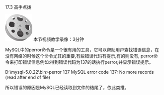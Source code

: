### 
  17.3 高手点拨


<img class="my_markdown" class="h-pic" src="../images/Figure-0406-295.jpg" style="width:87px;  height: 86px; "/> 本节视频教学录像：3分钟

MySQL中的perror命令是一个很有用的工具，它可以帮助用户查找错误信息，在没有网络的时候这个命令尤其的重要,有些错误代码有提示,有的则没有, perror命令来打印错误信息例如:得到错误代码为137的话执行perror,并显示错误提示。

&#13;
    D:\mysql-5.0.22\bin>perror 137&#13;
    MySQL error code 137: No more records (read after end of file)&#13;

所以错误的原因是MySQL已经读取到文件的结尾了，依此类推。

